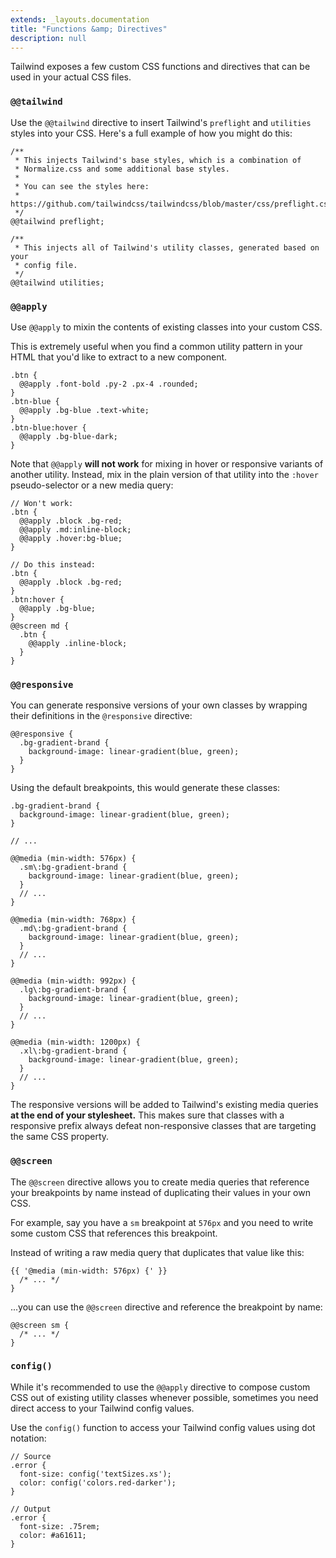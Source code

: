 ```yaml
---
extends: _layouts.documentation
title: "Functions &amp; Directives"
description: null
---
```


Tailwind exposes a few custom CSS functions and directives that can be used in your actual CSS files.

### `@@tailwind`

Use the `@@tailwind` directive to insert Tailwind's `preflight` and `utilities` styles into your CSS. Here's a full example of how you might do this:

```less
/**
 * This injects Tailwind's base styles, which is a combination of
 * Normalize.css and some additional base styles.
 *
 * You can see the styles here:
 * https://github.com/tailwindcss/tailwindcss/blob/master/css/preflight.css
 */
@@tailwind preflight;

/**
 * This injects all of Tailwind's utility classes, generated based on your
 * config file.
 */
@@tailwind utilities;
```

### `@@apply`

Use `@@apply` to mixin the contents of existing classes into your custom CSS.

This is extremely useful when you find a common utility pattern in your HTML that you'd like to extract to a new component.

```less
.btn {
  @@apply .font-bold .py-2 .px-4 .rounded;
}
.btn-blue {
  @@apply .bg-blue .text-white;
}
.btn-blue:hover {
  @@apply .bg-blue-dark;
}
```

Note that `@@apply` **will not work** for mixing in hover or responsive variants of another utility. Instead, mix in the plain version of that utility into the `:hover` pseudo-selector or a new media query:

```less
// Won't work:
.btn {
  @@apply .block .bg-red;
  @@apply .md:inline-block;
  @@apply .hover:bg-blue;
}

// Do this instead:
.btn {
  @@apply .block .bg-red;
}
.btn:hover {
  @@apply .bg-blue;
}
@@screen md {
  .btn {
    @@apply .inline-block;
  }
}
```

### `@@responsive`

You can generate responsive versions of your own classes by wrapping their definitions in the `@responsive` directive:

```less
@@responsive {
  .bg-gradient-brand {
    background-image: linear-gradient(blue, green);
  }
}
```

Using the default breakpoints, this would generate these classes:

```less
.bg-gradient-brand {
  background-image: linear-gradient(blue, green);
}

// ...

@@media (min-width: 576px) {
  .sm\:bg-gradient-brand {
    background-image: linear-gradient(blue, green);
  }
  // ...
}

@@media (min-width: 768px) {
  .md\:bg-gradient-brand {
    background-image: linear-gradient(blue, green);
  }
  // ...
}

@@media (min-width: 992px) {
  .lg\:bg-gradient-brand {
    background-image: linear-gradient(blue, green);
  }
  // ...
}

@@media (min-width: 1200px) {
  .xl\:bg-gradient-brand {
    background-image: linear-gradient(blue, green);
  }
  // ...
}
```

The responsive versions will be added to Tailwind's existing media queries **at the end of your stylesheet.** This makes sure that classes with a responsive prefix always defeat non-responsive classes that are targeting the same CSS property.

### `@@screen`

The `@@screen` directive allows you to create media queries that reference your breakpoints by name instead of duplicating their values in your own CSS.

For example, say you have a `sm` breakpoint at `576px` and you need to write some custom CSS that references this breakpoint.

Instead of writing a raw media query that duplicates that value like this:

```less
{{ '@media (min-width: 576px) {' }}
  /* ... */
}
```

...you can use the `@@screen` directive and reference the breakpoint by name:

```less
@@screen sm {
  /* ... */
}
```

### `config()`

While it's recommended to use the `@@apply` directive to compose custom CSS out of existing utility classes whenever possible, sometimes you need direct access to your Tailwind config values.

Use the `config()` function to access your Tailwind config values using dot notation:

```less
// Source
.error {
  font-size: config('textSizes.xs');
  color: config('colors.red-darker');
}

// Output
.error {
  font-size: .75rem;
  color: #a61611;
}
```
